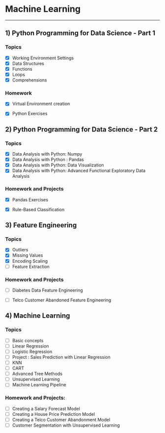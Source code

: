 # Machine Learning
---

## 1) Python Programming for Data Science - Part 1
### Topics
- [X] Working Environment Settings
- [X] Data Structures
- [X] Functions
- [X] Loops
- [X] Comprehensions
### Homework
- [X] Virtual Environment creation  
- [X] Python Exercises 


## 2) Python Programming for Data Science - Part 2
### Topics
- [X] Data Analysis with Python: Numpy
- [X] Data Analysis with Python : Pandas
- [X] Data Analysis with Python: Data Visualization
- [X] Data Analysis with Python: Advanced Functional Exploratory Data Analysis
### Homework and Projects
- [X] Pandas Exercises 
- [X] Rule-Based Classification 


## 3) Feature Engineering 
### Topics
- [X] Outliers
- [X] Missing Values
- [X] Encoding Scaling
- [ ] Feature Extraction
### Homework and Projects
- [ ] Diabetes Data Feature Engineering 
- [ ] Telco Customer Abandoned Feature Engineering 


## 4) Machine Learning  
### Topics
- [ ] Basic concepts
- [ ] Linear Regression  
- [ ] Logistic Regression
- [ ] Project : Sales Prediction with Linear Regression
- [ ] KNN
- [ ] CART
- [ ] Advanced Tree Methods
- [ ] Unsupervised Learning
- [ ] Machine Learning Pipeline
###  Homework and Projects:
- [ ] Creating a Salary Forecast Model
- [ ] Creating a House Price Prediction Model
- [ ] Creating a Telco Customer Abandonment Model
- [ ] Customer Segmentation with Unsupervised Learning